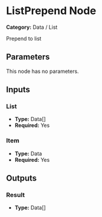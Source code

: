 
# ListPrepend Node

**Category:** Data / List

Prepend to list

## Parameters

This node has no parameters.

## Inputs


### List
- **Type:** Data[]
- **Required:** Yes



### Item
- **Type:** Data
- **Required:** Yes



## Outputs


### Result
- **Type:** Data[]




